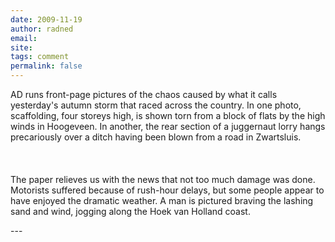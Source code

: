 ```yaml
---
date: 2009-11-19
author: radned
email: 
site: 
tags: comment
permalink: false
---
```


<p>AD runs front-page pictures of the chaos caused by what it calls yesterday's autumn storm that raced across the country. In one photo, scaffolding, four storeys high, is shown torn from a block of flats by the high winds in Hoogeveen. In another, the rear section of a juggernaut lorry hangs precariously over a ditch having been blown from a road in Zwartsluis.<br />
<br />
 <br />
<br />
The paper relieves us with the news that not too much damage was done. Motorists suffered because of rush-hour delays, but some people appear to have enjoyed the dramatic weather. A man is pictured braving the lashing sand and wind, jogging along the Hoek van Holland coast.</p>
---